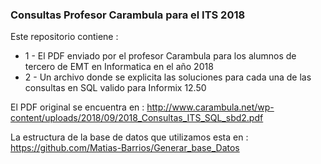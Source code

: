 ### Consultas Profesor Carambula para el ITS 2018

Este repositorio contiene : 

- 1 - El PDF enviado por el profesor Carambula para los alumnos de tercero de EMT en Informatica en el año 2018
- 2 - Un archivo donde se explicita las soluciones para cada una de las consultas en SQL valido para Informix 12.50

El PDF original se encuentra en : http://www.carambula.net/wp-content/uploads/2018/09/2018_Consultas_ITS_SQL_sbd2.pdf

La estructura de la base de datos que utilizamos esta en : https://github.com/Matias-Barrios/Generar_base_Datos



